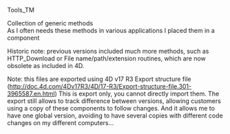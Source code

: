 Tools_TM

Collection of generic methods  
As I often needs these methods in various applications I placed them in a component  

Historic note:
previous versions included much more methods, such as HTTP_Download or File name/path/extension routines, which are now obsolete as included in 4D.


Note: this files are exported using 4D v17 R3 Export structure file (http://doc.4d.com/4Dv17R3/4D/17-R3/Export-structure-file.301-3965587.en.html)
This is export only, you cannot directly import them.
The export still allows to track difference between versions, allowing customers using a copy of these components to follow changes. And it allows me to have one global version, avoiding to have several copies with different code changes on my different computers...